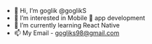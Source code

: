 - 👋 Hi, I’m goglik @goglikS
- 👀 I’m interested in Mobile 📱 app development
- 🌱 I’m currently learning React Native
- 📫 My Email - gogliks98@gmail.com

<!---
goglikS/goglikS is a ✨ special ✨ repository because its `README.md` (this file) appears on your GitHub profile.
You can click the Preview link to take a look at your changes.
--->
